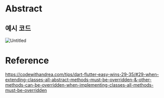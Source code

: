 # Abstract

## 예시 코드
![Untitled](https://github.com/choijaegwon/choijaegwon.github.io/assets/68246962/6bda70e3-be64-483a-bede-8d2b0147e19b)

# Reference
https://codewithandrea.com/tips/dart-flutter-easy-wins-29-35/#29-when-extending-classes-all-abstract-methods-must-be-overridden-&-other-methods-can-be-overridden-when-implementing-classes-all-methods-must-be-overridden   
